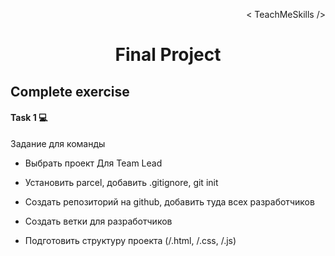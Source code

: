 <p align='right'>< TeachMeSkills /></p>
<h1 align='center'>Final Project</h1>

## Complete exercise

#### Task 1 💻

Задание для команды
+ Выбрать проект
Для Team Lead
+ Установить parcel, добавить .gitignore, git init
+ Создать репозиторий на github, добавить туда всех разработчиков
+ Создать ветки для разработчиков
 
+ Подготовить структуру проекта (/.html, /.css, /.js)


